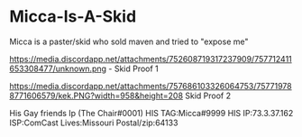 # Micca-Is-A-Skid
Micca is a paster/skid who sold maven and tried to "expose me"

https://media.discordapp.net/attachments/752608719317237909/757712411653308477/unknown.png - Skid Proof 1

https://media.discordapp.net/attachments/757686103326064753/757719788771606579/kek.PNG?width=958&height=208 Skid Proof 2 

His Gay friends Ip (The Chair#0001)
HIS TAG:Micca#9999
HIS IP:73.3.37.162
ISP:ComCast
Lives:Missouri
Postal/zip:64133

